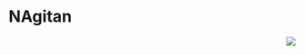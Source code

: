 # NAgitan
<p align="right"><img src="https://xn--80aalyho.xn--p1ai/magireco/NAgitan/img/Oh.png" /></p>
